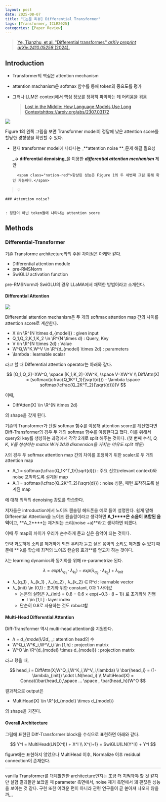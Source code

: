 ```yaml
---
layout: post
date: 2025-08-07
title: "[논문 리뷰] Differential Transformer"
tags: [Transformer, ICLR2025]
categories: [Paper Review]
---
```


> [Ye, Tianzhu, et al. "Differential transformer." ](https://arxiv.org/abs/2410.05258)[_arXiv preprint arXiv:2410.05258_](https://arxiv.org/abs/2410.05258)[ (2024).](https://arxiv.org/abs/2410.05258)



## Introduction

- Transformer의 핵심은 attention mechanism
- attention machanism은 softmax 함수를 통해 token의 중요도를 평가
- 그러나 LLM은 context에서 핵심 정보를 정확히 파악하는 데 어려움을 겪음

	> [Lost in the Middle: How Language Models Use Long Contextshttps://arxiv.org/abs/2307.03172](https://arxiv.org/abs/2307.03172)


![](https://prod-files-secure.s3.us-west-2.amazonaws.com/542b861c-36a8-4051-84e5-8804b6728dba/9083ea56-691a-4752-ae26-47f403431ac8/image.png?X-Amz-Algorithm=AWS4-HMAC-SHA256&X-Amz-Content-Sha256=UNSIGNED-PAYLOAD&X-Amz-Credential=ASIAZI2LB4664LNIOGHI%2F20251003%2Fus-west-2%2Fs3%2Faws4_request&X-Amz-Date=20251003T180103Z&X-Amz-Expires=3600&X-Amz-Security-Token=IQoJb3JpZ2luX2VjELL%2F%2F%2F%2F%2F%2F%2F%2F%2F%2FwEaCXVzLXdlc3QtMiJHMEUCIGkt0UToNwvEKzlIs7KCEs9cVuxzvF2MkTku37k7xkj%2BAiEAxgm5OpkHBo14t1CTWX4SF8VPJAbvfB1ryWfG5vzEtLEq%2FwMISxAAGgw2Mzc0MjMxODM4MDUiDC8oufnP71YS9gFgAyrcA2lKgVHKBkpSytUryHRzj%2BWO7YtB1w1LrNMH6Ba7Q5nCbI7IRXor6rdP4%2BrvcnDViGAB3dSUscFCNfEeGXcj3G4IfNkmAd0Sxlqe8Cit3ksGrcAGVGgRNo1ern9w1ycreHGwUA0rfXeUM1olg55ery9E2Zo9wrjrULCC4NEEYD1tZWsqbnIkHg%2BHaL6g%2F0WvnXSOZWGiX9PIxjurps%2FpRAqniBjWZWW75tZU6cXusgSGvagwtD7Xpu4zZI6wPTgKw2ULNpsinJUVGeHu23rTb5%2FavmWUgNH7w0LaG7rdQR2ZbHPoiTaCZZnxr2xMlPhjMBetB7yewJp5oly3%2FknLhPCJfpsEsp%2B3IDyQ6xwhM4HwmyKdEEvSzKJz1r981OP%2BDwTQkvbox96TX91WOV%2BFlkGbDIlobg8IGYCgmcxkRuri1elwZfUk0npYRwPFuCkSlZTUbkkJJvk1dzz53mJtkPKcUu7YBbSq8TaZ%2BX2mJ9X23BKEGPYBeWhreP1bJdvSCH6FBT7Un7gu%2BnSLy0mJbdSO5gJgbVrrFh6n%2BmKvyzk3IIxcn4h52GkXyTeDXuq0ji7aRDQK1Oo8xZuyCIWlpQ3mWaK8kQVFThbpFMbD4go1T1O8Ty4zVmAsekhQMPaXgMcGOqUBIZZb2UpqWaVEwnQY11xg%2Fj4Hj7K%2BGjv1alftFy1cH07xQDHFqXfpYUuEc0mK%2BDFC3F6LeuzBkoqTJGmNsDw7I4cfebNvbFbnouvsS7548zv1IfNfytXjkUN1O5Zf8M6A%2F8HNltLOLFqW84iRwma7OXBrsbnMiK%2BWRwTX6IO%2B7NyMfA15BHr3xBrWVelVrsa%2FIRsDL8h8lSlMFOclwwlLKbHzxjBS&X-Amz-Signature=d6610ec53d4e49380a28694d021a67c630b64779641e42b502a842fdf5e70868&X-Amz-SignedHeaders=host&x-amz-checksum-mode=ENABLED&x-id=GetObject)


Figure 1의 왼쪽 그림을 보면 Transformer model이 정답에 낮은 attention score를 할당한 경향성을 확인할 수 있다.

- 현재 transformer model에 나타나는 _**attention noise **_문제 해결 필요성

	_**→ differential denoising**_을 이용한 _**differential attention mechanism**_ 제안


		<span class="notion-red">향상된 성능은 Figure 1의 두 세번째 그림 통해 확인 가능하다.</span>


> 💡 


	### Attention noise?


	: 정답이 아닌 token들에 나타나는 attention score



## Methods



### Differential-Transformer


기존 Transforme architecture와의 주된 차이점은 아래와 같다.

- Differential attention module
- pre-RMSNorm
- SwiGLU activation function

pre-RMSNorm과 SwiGLU의 경우 LLaMA에서 채택한 방법이라고 소개한다.



#### Differential Attention


![](https://prod-files-secure.s3.us-west-2.amazonaws.com/542b861c-36a8-4051-84e5-8804b6728dba/116d70b2-1963-4810-9167-f4c7d8a06e8f/image.png?X-Amz-Algorithm=AWS4-HMAC-SHA256&X-Amz-Content-Sha256=UNSIGNED-PAYLOAD&X-Amz-Credential=ASIAZI2LB4664LNIOGHI%2F20251003%2Fus-west-2%2Fs3%2Faws4_request&X-Amz-Date=20251003T180103Z&X-Amz-Expires=3600&X-Amz-Security-Token=IQoJb3JpZ2luX2VjELL%2F%2F%2F%2F%2F%2F%2F%2F%2F%2FwEaCXVzLXdlc3QtMiJHMEUCIGkt0UToNwvEKzlIs7KCEs9cVuxzvF2MkTku37k7xkj%2BAiEAxgm5OpkHBo14t1CTWX4SF8VPJAbvfB1ryWfG5vzEtLEq%2FwMISxAAGgw2Mzc0MjMxODM4MDUiDC8oufnP71YS9gFgAyrcA2lKgVHKBkpSytUryHRzj%2BWO7YtB1w1LrNMH6Ba7Q5nCbI7IRXor6rdP4%2BrvcnDViGAB3dSUscFCNfEeGXcj3G4IfNkmAd0Sxlqe8Cit3ksGrcAGVGgRNo1ern9w1ycreHGwUA0rfXeUM1olg55ery9E2Zo9wrjrULCC4NEEYD1tZWsqbnIkHg%2BHaL6g%2F0WvnXSOZWGiX9PIxjurps%2FpRAqniBjWZWW75tZU6cXusgSGvagwtD7Xpu4zZI6wPTgKw2ULNpsinJUVGeHu23rTb5%2FavmWUgNH7w0LaG7rdQR2ZbHPoiTaCZZnxr2xMlPhjMBetB7yewJp5oly3%2FknLhPCJfpsEsp%2B3IDyQ6xwhM4HwmyKdEEvSzKJz1r981OP%2BDwTQkvbox96TX91WOV%2BFlkGbDIlobg8IGYCgmcxkRuri1elwZfUk0npYRwPFuCkSlZTUbkkJJvk1dzz53mJtkPKcUu7YBbSq8TaZ%2BX2mJ9X23BKEGPYBeWhreP1bJdvSCH6FBT7Un7gu%2BnSLy0mJbdSO5gJgbVrrFh6n%2BmKvyzk3IIxcn4h52GkXyTeDXuq0ji7aRDQK1Oo8xZuyCIWlpQ3mWaK8kQVFThbpFMbD4go1T1O8Ty4zVmAsekhQMPaXgMcGOqUBIZZb2UpqWaVEwnQY11xg%2Fj4Hj7K%2BGjv1alftFy1cH07xQDHFqXfpYUuEc0mK%2BDFC3F6LeuzBkoqTJGmNsDw7I4cfebNvbFbnouvsS7548zv1IfNfytXjkUN1O5Zf8M6A%2F8HNltLOLFqW84iRwma7OXBrsbnMiK%2BWRwTX6IO%2B7NyMfA15BHr3xBrWVelVrsa%2FIRsDL8h8lSlMFOclwwlLKbHzxjBS&X-Amz-Signature=9e89dbaed096429f4e2af4893c16e2e913c79145a62d853e69ad7d6802025f92&X-Amz-SignedHeaders=host&x-amz-checksum-mode=ENABLED&x-id=GetObject)


Differential attention mechanism은 두 개의 softmax attention map 간의 차이를 attention score로 계산한다.

- X \in \R^{N \times d\_{model}} : given input
- Q\_1,Q\_2,K\_1,K\_2 \in \R^{N \times d} : Query, Key
- V \in \R^{N \times 2d} : Value
- W^Q,W^K,W^V \in \R^{d\_{model} \times 2d} : parameters
- \lambda : learnable scalar

라고 할 때 Differential attention operator는 아래와 같다.


$$
[Q_1;Q_2]=XW^Q, \space [K_1;K_2]=XW^K, \space V=XW^V \\
DiffAttn(X) = (softmax(\cfrac{Q_1K^T_1}{\sqrt{d}}) - \lambda \space softmax(\cfrac{Q_2K^T_2}{\sqrt{d}}))V
$$


이때,

- DiffAtten(X) \in \R^{N \times 2d}

의 shape을 갖게 된다.


기존의 Transformer가 단일 softmax 함수를 이용해 attention score를 계산했다면 Diff-Transformer의 경우 두 개의 softmax 함수를 이용한다고 했다. 이를 위해서 query와 key를 생성하는 과정에서 각각 2개로 split 해주는 것이다. <span class="notion-red">(첫 번째 수식, </span><span class="notion-red">_Q, K, V를 생성하는 matrix W가 2d의 dismension을 가지는 이유도 split 때문_</span><span class="notion-red">)</span>


 λ의 경우 두 softmax attention map 간의 차이를 조정하기 위한 scaler로 두 개의 attention map

- A\_1 = softmax(\cfrac{Q\_1K^T\_1}{\sqrt{d}}) : 주요 신호(relevant context)와 noise 포착하도록 설계된 map
- A\_1 = softmax(\cfrac{Q\_2K^T\_2}{\sqrt{d}}) : noise 성분, 패턴 포착하도록 설계된 map 

에 대해 최적의 denoising 강도를 학습한다.


저자들은 introduction에서 노이즈 캔슬링 헤드폰을 예로 들어 설명한다. 쉽게 말해 Differential Attention을 노이즈 캔슬링이라고 생각하면 **A\_1****은 소음이 포함된 음악**이고, **A\_2****는 제거되는 소리(noise +a)**라고 생각하면 되겠다. 


이때 두 map의 차이가 우리가 순수하게 듣고 싶은 음악이 되는 것이다. 


만약 과도하게 소리를 제거하게 되면 우리가 듣고 싶은 음악의 소리도 제거할 수 있기 때문에 ** λ를 학습해 최적의 노이즈 캔슬링 효과**를 얻고자 하는 것이다.


λ는 learning dynamics와 동기화를 위해 re-parametrize 된다.


$$
\lambda = exp(\lambda_{q_1} \cdot \lambda_{k_1}) - exp(\lambda_{q_2} \cdot \lambda_{k_2}) + \lambda_{init}
$$

- λ\_{q\_1} , λ\_{k\_1} , λ\_{q\_2} , λ\_{k\_2} ∈ R^d : learnable vector
- λ\_{init} \in (0,1) : 초기화 위한 constant, 0과 1 사이값
	- 논문의 실험은 λ\_{init} = 0.8 − 0.6 × exp(−0.3 · (l − 1)) 로 초기화해 진행
		- l \in [1,L] : layer index
	- 단순히 0.8로 사용하는 것도 robust함


#### **Multi-Head Differential Attention**


Diff-Transformer 역시 multi-head attention을 지원한다.

- _h = d\_{model}/2d__ _: attention head의 수
- W^Q\_i,W^K\_i,W^V\_i,i \in [1,h] : projection matrix
- W^O \in \R^{d\_{model} \times d\_{model}} : projection matrix

라고 했을 때,


$$
head_i = DiffAttn(X;W^Q_i,W^K_i,W^V_i,\lambda) \\
\bar{head_i} = (1-\lambda_{init}) \cdot LN(head_i) \\
MultiHead(X) = Concat(\bar{head_i},\space ... \space , \bar{head_h})W^O
$$


결과적으로 output은

- MultiHead(X) \in \R^{d\_{model} \times d\_{model}}

의 shape을 가진다.



#### Overall Architecture


그림에 표현된 Diff-Transformer block을 수식으로 표현하면 아래와 같다.


$$
Y^l = MultiHead(LN(X^l)) + X^l \\
X^{l+1} = SwiGLU(LN(Y^l)) + Y^l
$$


figure에는 표현하지 않았으나 MultiHead 이후, Normalize 이후 residual connection이 존재한다.


---


vanilla Transformer를 대체할만한 architecture인지는 조금 더 지켜봐야 할 것 같지만 실험 결과들만 보았을 때 parameter 측면에서, noise 제거 측면에서 꽤 괜찮은 성능을 보이는 것 같다. 구현 또한 어려운 편이 아니라 관련 연구들이 곧 쏟아져 나오지 않을까,,,

